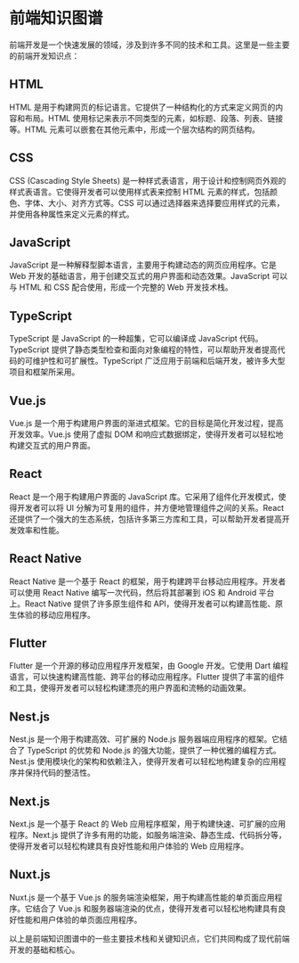 # 前端知识图谱
前端开发是一个快速发展的领域，涉及到许多不同的技术和工具。这里是一些主要的前端开发知识点：

## HTML
HTML 是用于构建网页的标记语言。它提供了一种结构化的方式来定义网页的内容和布局。HTML 使用标记来表示不同类型的元素，如标题、段落、列表、链接等。HTML 元素可以嵌套在其他元素中，形成一个层次结构的网页结构。

## CSS
CSS (Cascading Style Sheets) 是一种样式表语言，用于设计和控制网页外观的样式表语言。它使得开发者可以使用样式表来控制 HTML 元素的样式，包括颜色、字体、大小、对齐方式等。CSS 可以通过选择器来选择要应用样式的元素，并使用各种属性来定义元素的样式。

## JavaScript
JavaScript 是一种解释型脚本语言，主要用于构建动态的网页应用程序。它是 Web 开发的基础语言，用于创建交互式的用户界面和动态效果。JavaScript 可以与 HTML 和 CSS 配合使用，形成一个完整的 Web 开发技术栈。

## TypeScript
TypeScript 是 JavaScript 的一种超集，它可以编译成 JavaScript 代码。TypeScript 提供了静态类型检查和面向对象编程的特性，可以帮助开发者提高代码的可维护性和可扩展性。TypeScript 广泛应用于前端和后端开发，被许多大型项目和框架所采用。

## Vue.js
Vue.js 是一个用于构建用户界面的渐进式框架。它的目标是简化开发过程，提高开发效率。Vue.js 使用了虚拟 DOM 和响应式数据绑定，使得开发者可以轻松地构建交互式的用户界面。

## React
React 是一个用于构建用户界面的 JavaScript 库。它采用了组件化开发模式，使得开发者可以将 UI 分解为可复用的组件，并方便地管理组件之间的关系。React 还提供了一个强大的生态系统，包括许多第三方库和工具，可以帮助开发者提高开发效率和性能。

## React Native
React Native 是一个基于 React 的框架，用于构建跨平台移动应用程序。开发者可以使用 React Native 编写一次代码，然后将其部署到 iOS 和 Android 平台上。React Native 提供了许多原生组件和 API，使得开发者可以构建高性能、原生体验的移动应用程序。

## Flutter
Flutter 是一个开源的移动应用程序开发框架，由 Google 开发。它使用 Dart 编程语言，可以快速构建高性能、跨平台的移动应用程序。Flutter 提供了丰富的组件和工具，使得开发者可以轻松构建漂亮的用户界面和流畅的动画效果。

## Nest.js
Nest.js 是一个用于构建高效、可扩展的 Node.js 服务器端应用程序的框架。它结合了 TypeScript 的优势和 Node.js 的强大功能，提供了一种优雅的编程方式。Nest.js 使用模块化的架构和依赖注入，使得开发者可以轻松地构建复杂的应用程序并保持代码的整洁性。

## Next.js
Next.js 是一个基于 React 的 Web 应用程序框架，用于构建快速、可扩展的应用程序。Next.js 提供了许多有用的功能，如服务端渲染、静态生成、代码拆分等，使得开发者可以轻松构建具有良好性能和用户体验的 Web 应用程序。

## Nuxt.js
Nuxt.js 是一个基于 Vue.js 的服务端渲染框架，用于构建高性能的单页面应用程序。它结合了 Vue.js 和服务器端渲染的优点，使得开发者可以轻松地构建具有良好性能和用户体验的单页面应用程序。

以上是前端知识图谱中的一些主要技术栈和关键知识点，它们共同构成了现代前端开发的基础和核心。